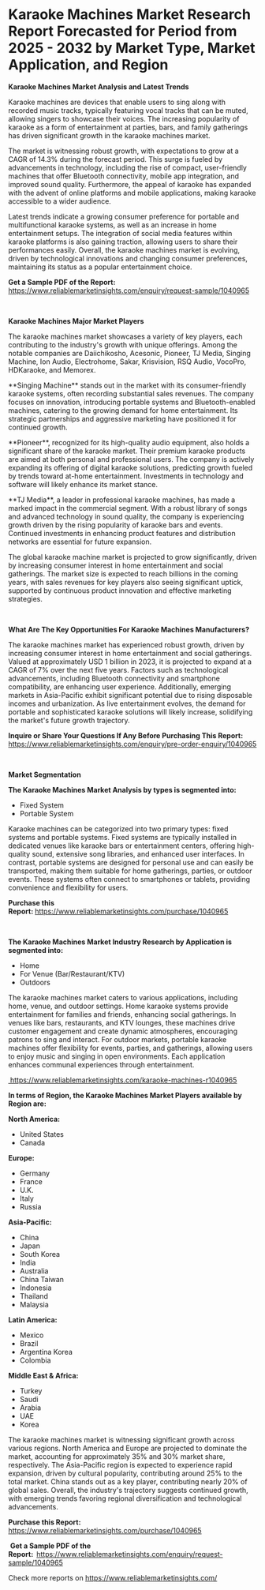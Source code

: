 <p><h1>Karaoke Machines Market Research Report Forecasted for Period from 2025 -  2032 by Market Type, Market Application, and Region</h1></p><p><strong>Karaoke Machines Market Analysis and Latest Trends</strong></p>
<p><p>Karaoke machines are devices that enable users to sing along with recorded music tracks, typically featuring vocal tracks that can be muted, allowing singers to showcase their voices. The increasing popularity of karaoke as a form of entertainment at parties, bars, and family gatherings has driven significant growth in the karaoke machines market. </p><p>The market is witnessing robust growth, with expectations to grow at a CAGR of 14.3% during the forecast period. This surge is fueled by advancements in technology, including the rise of compact, user-friendly machines that offer Bluetooth connectivity, mobile app integration, and improved sound quality. Furthermore, the appeal of karaoke has expanded with the advent of online platforms and mobile applications, making karaoke accessible to a wider audience.</p><p>Latest trends indicate a growing consumer preference for portable and multifunctional karaoke systems, as well as an increase in home entertainment setups. The integration of social media features within karaoke platforms is also gaining traction, allowing users to share their performances easily. Overall, the karaoke machines market is evolving, driven by technological innovations and changing consumer preferences, maintaining its status as a popular entertainment choice.</p></p>
<p><strong>Get a Sample PDF of the Report:&nbsp;</strong> <a href="https://www.reliablemarketinsights.com/enquiry/request-sample/1040965?utm_campaign=3206&utm_medium=2&utm_source=Github&utm_content=ia&utm_term=06042025&utm_id=karaoke-machines">https://www.reliablemarketinsights.com/enquiry/request-sample/1040965</a></p>
<p>&nbsp;</p>
<p><strong>Karaoke Machines Major Market Players</strong></p>
<p><p>The karaoke machines market showcases a variety of key players, each contributing to the industry's growth with unique offerings. Among the notable companies are Daiichikosho, Acesonic, Pioneer, TJ Media, Singing Machine, Ion Audio, Electrohome, Sakar, Krisvision, RSQ Audio, VocoPro, HDKaraoke, and Memorex.</p><p>**Singing Machine** stands out in the market with its consumer-friendly karaoke systems, often recording substantial sales revenues. The company focuses on innovation, introducing portable systems and Bluetooth-enabled machines, catering to the growing demand for home entertainment. Its strategic partnerships and aggressive marketing have positioned it for continued growth.</p><p>**Pioneer**, recognized for its high-quality audio equipment, also holds a significant share of the karaoke market. Their premium karaoke products are aimed at both personal and professional users. The company is actively expanding its offering of digital karaoke solutions, predicting growth fueled by trends toward at-home entertainment. Investments in technology and software will likely enhance its market stance.</p><p>**TJ Media**, a leader in professional karaoke machines, has made a marked impact in the commercial segment. With a robust library of songs and advanced technology in sound quality, the company is experiencing growth driven by the rising popularity of karaoke bars and events. Continued investments in enhancing product features and distribution networks are essential for future expansion.</p><p>The global karaoke machine market is projected to grow significantly, driven by increasing consumer interest in home entertainment and social gatherings. The market size is expected to reach billions in the coming years, with sales revenues for key players also seeing significant uptick, supported by continuous product innovation and effective marketing strategies.</p></p>
<p>&nbsp;</p>
<p><strong>What Are The Key Opportunities For Karaoke Machines Manufacturers?</strong></p>
<p><p>The karaoke machines market has experienced robust growth, driven by increasing consumer interest in home entertainment and social gatherings. Valued at approximately USD 1 billion in 2023, it is projected to expand at a CAGR of 7% over the next five years. Factors such as technological advancements, including Bluetooth connectivity and smartphone compatibility, are enhancing user experience. Additionally, emerging markets in Asia-Pacific exhibit significant potential due to rising disposable incomes and urbanization. As live entertainment evolves, the demand for portable and sophisticated karaoke solutions will likely increase, solidifying the market's future growth trajectory.</p></p>
<p><strong>Inquire or Share Your Questions If Any Before Purchasing This Report:</strong> <a href="https://www.reliablemarketinsights.com/enquiry/pre-order-enquiry/1040965?utm_campaign=3206&utm_medium=2&utm_source=Github&utm_content=ia&utm_term=06042025&utm_id=karaoke-machines">https://www.reliablemarketinsights.com/enquiry/pre-order-enquiry/1040965</a></p>
<p>&nbsp;</p>
<p><strong>Market Segmentation</strong></p>
<p><strong>The Karaoke Machines Market Analysis by types is segmented into:</strong></p>
<p><ul><li>Fixed System</li><li>Portable System</li></ul></p>
<p><p>Karaoke machines can be categorized into two primary types: fixed systems and portable systems. Fixed systems are typically installed in dedicated venues like karaoke bars or entertainment centers, offering high-quality sound, extensive song libraries, and enhanced user interfaces. In contrast, portable systems are designed for personal use and can easily be transported, making them suitable for home gatherings, parties, or outdoor events. These systems often connect to smartphones or tablets, providing convenience and flexibility for users.</p></p>
<p><strong>Purchase this Report:&nbsp;</strong><a href="https://www.reliablemarketinsights.com/purchase/1040965?utm_campaign=3206&utm_medium=2&utm_source=Github&utm_content=ia&utm_term=06042025&utm_id=karaoke-machines">https://www.reliablemarketinsights.com/purchase/1040965</a></p>
<p>&nbsp;</p>
<p><strong>The Karaoke Machines Market Industry Research by Application is segmented into:</strong></p>
<p><ul><li>Home</li><li>For Venue (Bar/Restaurant/KTV)</li><li>Outdoors</li></ul></p>
<p><p>The karaoke machines market caters to various applications, including home, venue, and outdoor settings. Home karaoke systems provide entertainment for families and friends, enhancing social gatherings. In venues like bars, restaurants, and KTV lounges, these machines drive customer engagement and create dynamic atmospheres, encouraging patrons to sing and interact. For outdoor markets, portable karaoke machines offer flexibility for events, parties, and gatherings, allowing users to enjoy music and singing in open environments. Each application enhances communal experiences through entertainment.</p></p>
<p><a href="https://www.reliablemarketinsights.com/karaoke-machines-r1040965?utm_campaign=3206&utm_medium=2&utm_source=Github&utm_content=ia&utm_term=06042025&utm_id=karaoke-machines">&nbsp;https://www.reliablemarketinsights.com/karaoke-machines-r1040965</a></p>
<p><strong>In terms of Region, the Karaoke Machines Market Players available by Region are:</strong></p>
<p>
    <p> <strong> North America: </strong>
        <ul>
            <li>United States</li>
            <li>Canada</li>
        </ul>
        </p> 
    <p> <strong> Europe: </strong>
        <ul>
            <li>Germany</li>
            <li>France</li>
            <li>U.K.</li>
            <li>Italy</li>
            <li>Russia</li>
        </ul>
        </p> 
    <p> <strong> Asia-Pacific: </strong>
        <ul>
            <li>China</li>
            <li>Japan</li>
            <li>South Korea</li>
            <li>India</li>
            <li>Australia</li>
            <li>China Taiwan</li>
            <li>Indonesia</li>
            <li>Thailand</li>
            <li>Malaysia</li>
        </ul>
        </p> 
    <p> <strong> Latin America: </strong>
        <ul>
            <li>Mexico</li>
            <li>Brazil</li>
            <li>Argentina Korea</li>
            <li>Colombia</li>
        </ul>
        </p> 
    <p> <strong> Middle East & Africa: </strong>
        <ul>
            <li>Turkey</li>
            <li>Saudi</li>
            <li>Arabia</li>
            <li>UAE</li>
            <li>Korea</li>
        </ul>
    </p>
    </p>
<p><p>The karaoke machines market is witnessing significant growth across various regions. North America and Europe are projected to dominate the market, accounting for approximately 35% and 30% market share, respectively. The Asia-Pacific region is expected to experience rapid expansion, driven by cultural popularity, contributing around 25% to the total market. China stands out as a key player, contributing nearly 20% of global sales. Overall, the industry's trajectory suggests continued growth, with emerging trends favoring regional diversification and technological advancements.</p></p>
<p><strong>Purchase this Report: </strong><a href="https://www.reliablemarketinsights.com/purchase/1040965?utm_campaign=3206&utm_medium=2&utm_source=Github&utm_content=ia&utm_term=06042025&utm_id=karaoke-machines">https://www.reliablemarketinsights.com/purchase/1040965</a></p>
<p>&nbsp;<strong>Get a Sample PDF of the Report:&nbsp;&nbsp;</strong><a href="https://www.reliablemarketinsights.com/enquiry/request-sample/1040965?utm_campaign=3206&utm_medium=2&utm_source=Github&utm_content=ia&utm_term=06042025&utm_id=karaoke-machines">https://www.reliablemarketinsights.com/enquiry/request-sample/1040965</a></p>
<p><strong></strong></p>
<p>Check more reports on <a href="https://www.reliablemarketinsights.com/?utm_campaign=3206&utm_medium=2&utm_source=Github&utm_content=ia&utm_term=06042025&utm_id=karaoke-machines">https://www.reliablemarketinsights.com/</a></p>